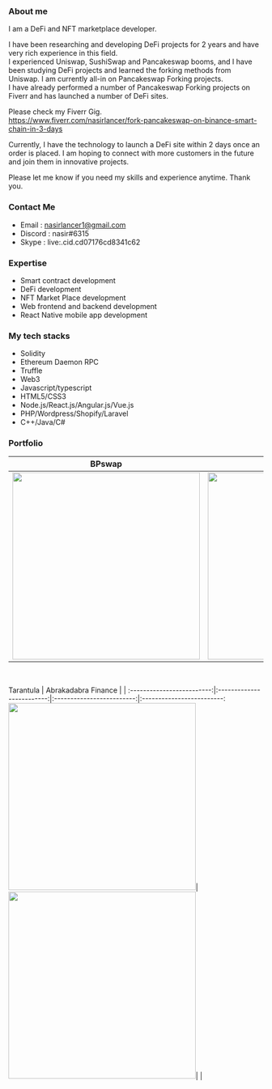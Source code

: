 ### About me
I am a DeFi and NFT marketplace developer.

I have been researching and developing DeFi projects for 2 years and have very rich experience in this field.<br/>
I experienced Uniswap, SushiSwap and Pancakeswap booms, and I have been studying DeFi projects and learned the forking methods from Uniswap.
I am currently all-in on Pancakeswap Forking projects.<br/>
I have already performed a number of Pancakeswap Forking projects on Fiverr and has launched a number of DeFi sites.

Please check my Fiverr Gig.<br/>
https://www.fiverr.com/nasirlancer/fork-pancakeswap-on-binance-smart-chain-in-3-days

Currently, I have the technology to launch a DeFi site within 2 days once an order is placed.
I am hoping to connect with more customers in the future and join them in innovative projects. 

Please let me know if you need my skills and experience anytime.
Thank you.

### Contact Me
- Email : nasirlancer1@gmail.com
- Discord : nasir#6315
- Skype : live:.cid.cd07176cd8341c62

### Expertise
- Smart contract development
- DeFi development
- NFT Market Place development
- Web frontend and backend development
- React Native mobile app development

### My tech stacks
- Solidity
- Ethereum Daemon RPC
- Truffle
- Web3
- Javascript/typescript
- HTML5/CSS3
- Node.js/React.js/Angular.js/Vue.js
- PHP/Wordpress/Shopify/Laravel
- C++/Java/C#

### Portfolio

 BPswap | FishSwap | FaevSwap | BigFoot Finance
:-------------------------:|:-------------------------:|:-------------------------:|:-------------------------:
<a href="https://bpswap.finance/"><img src="http://nasirprofile.com/assets/images/blog/bpswap-thum-1.jpg" width="370"></a>| <a href="https://fishswap.app/"><img src="http://nasirprofile.com/assets/images/blog/fishswap-thum-1.jpg" width="370"></a>| <a href="https://faev.io/"><img src="http://nasirprofile.com/assets/images/blog/faev-finance-thum-1.jpg" width="370"></a>|<a href="https://bigfootfinance.io/"><img src="http://nasirprofile.com/assets/images/blog/bigfoot-finance-thum-1.jpg" width="370"></a>
<br>

 Tarantula | Abrakadabra Finance |  | 
:-------------------------:|:-------------------------:|:-------------------------:|:-------------------------:
<a href="https://tarantula.finance/"><img src="http://nasirprofile.com/assets/images/blog/tarantula-defi-thumb-1.jpg" width="370"></a>| <a href="https://abrakadabra.tech/"><img src="http://nasirprofile.com/assets/images/blog/abrakadabra-finance.jpg" width="370"></a>|  | 
<br>

<!--
**mohamed-nasir/mohamed-nasir** is a ✨ _special_ ✨ repository because its `README.md` (this file) appears on your GitHub profile.

Here are some ideas to get you started:

- 🔭 I’m currently working on ...
- 🌱 I’m currently learning ...
- 👯 I’m looking to collaborate on ...
- 🤔 I’m looking for help with ...
- 💬 Ask me about ...
- 📫 How to reach me: ...
- 😄 Pronouns: ...
- ⚡ Fun fact: ...
-->
